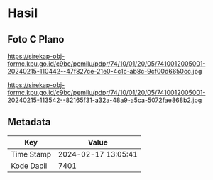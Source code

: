 # Hasil

## Foto C Plano

https://sirekap-obj-formc.kpu.go.id/c9bc/pemilu/pdpr/74/10/01/20/05/7410012005001-20240215-110442--47f827ce-21e0-4c1c-ab8c-9cf00d6650cc.jpg

https://sirekap-obj-formc.kpu.go.id/c9bc/pemilu/pdpr/74/10/01/20/05/7410012005001-20240215-113542--82165f31-a32a-48a9-a5ca-5072fae868b2.jpg


## Metadata

| Key        | Value               |
| ---------- | ------------------- |
| Time Stamp | 2024-02-17 13:05:41 |
| Kode Dapil | 7401                |



